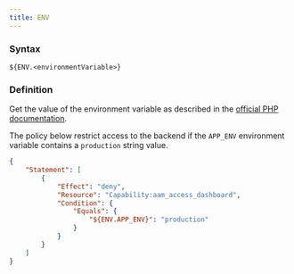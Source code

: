 ```yaml
---
title: ENV
---
```


### Syntax

`${ENV.<environmentVariable>}`

### Definition

Get the value of the environment variable as described in the [official PHP documentation](https://www.php.net/manual/en/function.getenv.php).

The policy below restrict access to the backend if the `APP_ENV` environment variable contains a `production` string value.

```json
{
    "Statement": [
        {
            "Effect": "deny",
            "Resource": "Capability:aam_access_dashboard",
            "Condition": {
                "Equals": {
                    "${ENV.APP_ENV}": "production"
                }
            }
        }
    ]
}
```